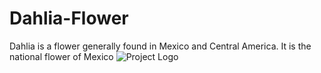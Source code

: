 # Dahlia-Flower
Dahlia is a flower generally found in Mexico and Central America. It is the national flower of Mexico
![Project Logo](https://github.githubassets.com/images/modules/logos_page/Octocat.png)
